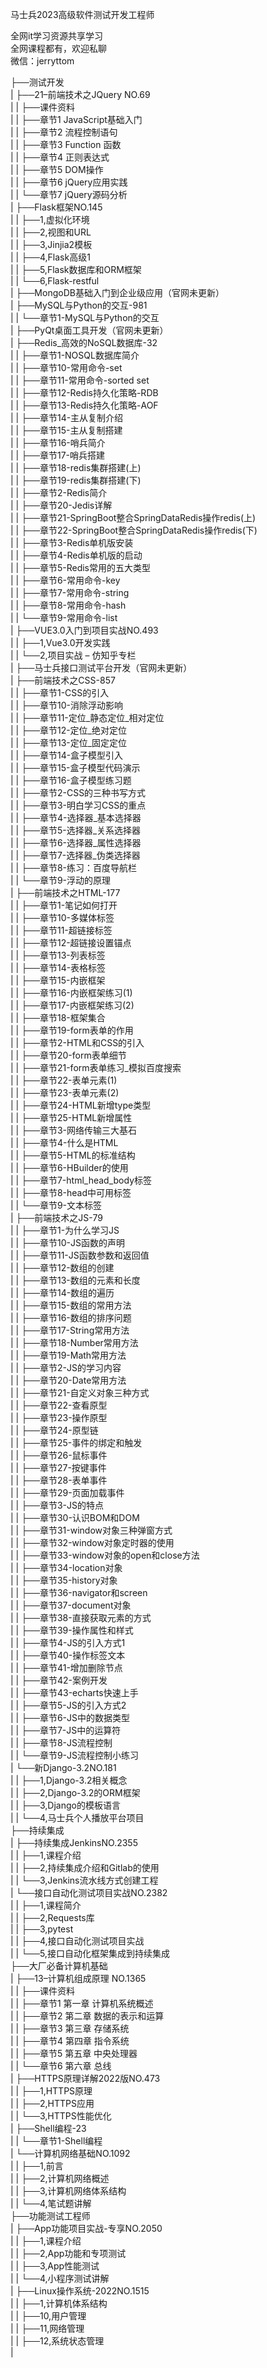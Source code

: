 马士兵2023高级软件测试开发工程师

全网it学习资源共享学习<br>全网课程都有，欢迎私聊<br>微信：jerryttom<br>

├──测试开发<br> | ├──21–前端技术之JQuery NO.69<br> | | ├──课件资料<br> | | ├──章节1 JavaScript基础入门<br> | | ├──章节2 流程控制语句<br> | | ├──章节3 Function 函数<br> | | ├──章节4 正则表达式<br> | | ├──章节5 DOM操作<br> | | ├──章节6 jQuery应用实践<br> | | └──章节7 jQuery源码分析<br> | ├──Flask框架NO.145<br> | | ├──1,虚拟化环境<br> | | ├──2,视图和URL<br> | | ├──3,Jinjia2模板<br> | | ├──4,Flask高级1<br> | | ├──5,Flask数据库和ORM框架<br> | | └──6,Flask-restful<br> | ├──MongoDB基础入门到企业级应用（官网未更新）<br> | ├──MySQL与Python的交互-981<br> | | └──章节1-MySQL与Python的交互<br> | ├──PyQt桌面工具开发（官网未更新）<br> | ├──Redis_高效的NoSQL数据库-32<br> | | ├──章节1-NOSQL数据库简介<br> | | ├──章节10-常用命令-set<br> | | ├──章节11-常用命令-sorted set<br> | | ├──章节12-Redis持久化策略-RDB<br> | | ├──章节13-Redis持久化策略-AOF<br> | | ├──章节14-主从复制介绍<br> | | ├──章节15-主从复制搭建<br> | | ├──章节16-哨兵简介<br> | | ├──章节17-哨兵搭建<br> | | ├──章节18-redis集群搭建(上)<br> | | ├──章节19-redis集群搭建(下)<br> | | ├──章节2-Redis简介<br> | | ├──章节20-Jedis详解<br> | | ├──章节21-SpringBoot整合SpringDataRedis操作redis(上)<br> | | ├──章节22-SpringBoot整合SpringDataRedis操作redis(下)<br> | | ├──章节3-Redis单机版安装<br> | | ├──章节4-Redis单机版的启动<br> | | ├──章节5-Redis常用的五大类型<br> | | ├──章节6-常用命令-key<br> | | ├──章节7-常用命令-string<br> | | ├──章节8-常用命令-hash<br> | | └──章节9-常用命令-list<br> | ├──VUE3.0入门到项目实战NO.493<br> | | ├──1,Vue3.0开发实践<br> | | └──2,项目实战 – 仿知乎专栏<br> | ├──马士兵接口测试平台开发（官网未更新）<br> | ├──前端技术之CSS-857<br> | | ├──章节1-CSS的引入<br> | | ├──章节10-消除浮动影响<br> | | ├──章节11-定位_静态定位_相对定位<br> | | ├──章节12-定位_绝对定位<br> | | ├──章节13-定位_固定定位<br> | | ├──章节14-盒子模型引入<br> | | ├──章节15-盒子模型代码演示<br> | | ├──章节16-盒子模型练习题<br> | | ├──章节2-CSS的三种书写方式<br> | | ├──章节3-明白学习CSS的重点<br> | | ├──章节4-选择器_基本选择器<br> | | ├──章节5-选择器_关系选择器<br> | | ├──章节6-选择器_属性选择器<br> | | ├──章节7-选择器_伪类选择器<br> | | ├──章节8-练习：百度导航栏<br> | | └──章节9-浮动的原理<br> | ├──前端技术之HTML-177<br> | | ├──章节1-笔记如何打开<br> | | ├──章节10-多媒体标签<br> | | ├──章节11-超链接标签<br> | | ├──章节12-超链接设置锚点<br> | | ├──章节13-列表标签<br> | | ├──章节14-表格标签<br> | | ├──章节15-内嵌框架<br> | | ├──章节16-内嵌框架练习(1)<br> | | ├──章节17-内嵌框架练习(2)<br> | | ├──章节18-框架集合<br> | | ├──章节19-form表单的作用<br> | | ├──章节2-HTML和CSS的引入<br> | | ├──章节20-form表单细节<br> | | ├──章节21-form表单练习_模拟百度搜索<br> | | ├──章节22-表单元素(1)<br> | | ├──章节23-表单元素(2)<br> | | ├──章节24-HTML新增type类型<br> | | ├──章节25-HTML新增属性<br> | | ├──章节3-网络传输三大基石<br> | | ├──章节4-什么是HTML<br> | | ├──章节5-HTML的标准结构<br> | | ├──章节6-HBuilder的使用<br> | | ├──章节7-html_head_body标签<br> | | ├──章节8-head中可用标签<br> | | └──章节9-文本标签<br> | ├──前端技术之JS-79<br> | | ├──章节1-为什么学习JS<br> | | ├──章节10-JS函数的声明<br> | | ├──章节11-JS函数参数和返回值<br> | | ├──章节12-数组的创建<br> | | ├──章节13-数组的元素和长度<br> | | ├──章节14-数组的遍历<br> | | ├──章节15-数组的常用方法<br> | | ├──章节16-数组的排序问题<br> | | ├──章节17-String常用方法<br> | | ├──章节18-Number常用方法<br> | | ├──章节19-Math常用方法<br> | | ├──章节2-JS的学习内容<br> | | ├──章节20-Date常用方法<br> | | ├──章节21-自定义对象三种方式<br> | | ├──章节22-查看原型<br> | | ├──章节23-操作原型<br> | | ├──章节24-原型链<br> | | ├──章节25-事件的绑定和触发<br> | | ├──章节26-鼠标事件<br> | | ├──章节27-按键事件<br> | | ├──章节28-表单事件<br> | | ├──章节29-页面加载事件<br> | | ├──章节3-JS的特点<br> | | ├──章节30-认识BOM和DOM<br> | | ├──章节31-window对象三种弹窗方式<br> | | ├──章节32-window对象定时器的使用<br> | | ├──章节33-window对象的open和close方法<br> | | ├──章节34-location对象<br> | | ├──章节35-history对象<br> | | ├──章节36-navigator和screen<br> | | ├──章节37-document对象<br> | | ├──章节38-直接获取元素的方式<br> | | ├──章节39-操作属性和样式<br> | | ├──章节4-JS的引入方式1<br> | | ├──章节40-操作标签文本<br> | | ├──章节41-增加删除节点<br> | | ├──章节42-案例开发<br> | | ├──章节43-echarts快速上手<br> | | ├──章节5-JS的引入方式2<br> | | ├──章节6-JS中的数据类型<br> | | ├──章节7-JS中的运算符<br> | | ├──章节8-JS流程控制<br> | | └──章节9-JS流程控制小练习<br> | └──新Django-3.2NO.181<br> | | ├──1,Django-3.2相关概念<br> | | ├──2,Django-3.2的ORM框架<br> | | ├──3,Django的模板语言<br> | | └──4,马士兵个人播放平台项目<br> ├──持续集成<br> | ├──持续集成JenkinsNO.2355<br> | | ├──1,课程介绍<br> | | ├──2,持续集成介绍和Gitlab的使用<br> | | └──3,Jenkins流水线方式创建工程<br> | └──接口自动化测试项目实战NO.2382<br> | | ├──1,课程简介<br> | | ├──2,Requests库<br> | | ├──3,pytest<br> | | ├──4,接口自动化测试项目实战<br> | | └──5,接口自动化框架集成到持续集成<br> ├──大厂必备计算机基础<br> | ├──13–计算机组成原理 NO.1365<br> | | ├──课件资料<br> | | ├──章节1 第一章 计算机系统概述<br> | | ├──章节2 第二章 数据的表示和运算<br> | | ├──章节3 第三章 存储系统<br> | | ├──章节4 第四章 指令系统<br> | | ├──章节5 第五章 中央处理器<br> | | └──章节6 第六章 总线<br> | ├──HTTPS原理详解2022版NO.473<br> | | ├──1,HTTPS原理<br> | | ├──2,HTTPS应用<br> | | └──3,HTTPS性能优化<br> | ├──Shell编程-23<br> | | └──章节1-Shell编程<br> | └──计算机网络基础NO.1092<br> | | ├──1,前言<br> | | ├──2,计算机网络概述<br> | | ├──3,计算机网络体系结构<br> | | └──4,笔试题讲解<br> ├──功能测试工程师<br> | ├──App功能项目实战-专享NO.2050<br> | | ├──1,课程介绍<br> | | ├──2,App功能和专项测试<br> | | ├──3,App性能测试<br> | | └──4,小程序测试讲解<br> | ├──Linux操作系统-2022NO.1515<br> | | ├──1,计算机体系结构<br> | | ├──10,用户管理<br> | | ├──11,网络管理<br> | | ├──12,系统状态管理<br> | 